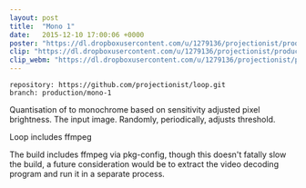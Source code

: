 ```yaml
---
layout: post
title:  "Mono 1"
date:   2015-12-10 17:00:06 +0000
poster: "https://dl.dropboxusercontent.com/u/1279136/projectionist/productions/mono-1/poster.png"
clip: "https://dl.dropboxusercontent.com/u/1279136/projectionist/productions/mono-1/clip800.mp4"
clip_webm: "https://dl.dropboxusercontent.com/u/1279136/projectionist/productions/mono-1/clip800.webm"
---
```


```
repository: https://github.com/projectionist/loop.git
branch: production/mono-1
```
Quantisation of to monochrome based on sensitivity adjusted pixel brightness.
The input image. Randomly, periodically, adjusts threshold.

Loop includes ffmpeg

The build includes ffmpeg via pkg-config, though this doesn't fatally slow the build, a future consideration would be to extract the video decoding program and run it in a separate process.
